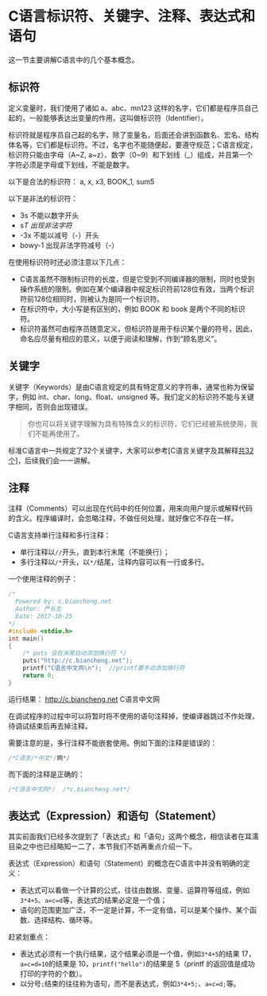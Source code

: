 # C语言标识符、关键字、注释、表达式和语句

这一节主要讲解C语言中的几个基本概念。

## 标识符

定义变量时，我们使用了诸如 a、abc、mn123 这样的名字，它们都是程序员自己起的，一般能够表达出变量的作用，这叫做标识符（Identifier）。

标识符就是程序员自己起的名字，除了变量名，后面还会讲到函数名、宏名、结构体名等，它们都是标识符。不过，名字也不能随便起，要遵守规范；C语言规定，标识符只能由字母（A~Z, a~z）、数字（0~9）和下划线（_）组成，并且第一个字符必须是字母或下划线，不能是数字。

以下是合法的标识符：
a, x, x3, BOOK_1, sum5

以下是非法的标识符：

- 3s  不能以数字开头
- s*T  出现非法字符*
- -3x   不能以减号（-）开头
- bowy-1  出现非法字符减号（-）


在使用标识符时还必须注意以下几点：

- C语言虽然不限制标识符的长度，但是它受到不同编译器的限制，同时也受到操作系统的限制。例如在某个编译器中规定标识符前128位有效，当两个标识符前128位相同时，则被认为是同一个标识符。
- 在标识符中，大小写是有区别的，例如 BOOK 和 book 是两个不同的标识符。
- 标识符虽然可由程序员随意定义，但标识符是用于标识某个量的符号，因此，命名应尽量有相应的意义，以便于阅读和理解，作到“顾名思义”。

## 关键字

关键字（Keywords）是由C语言规定的具有特定意义的字符串，通常也称为保留字，例如 int、char、long、float、unsigned 等。我们定义的标识符不能与关键字相同，否则会出现错误。

> 你也可以将关键字理解为具有特殊含义的标识符，它们已经被系统使用，我们不能再使用了。

标准C语言中一共规定了32个关键字，大家可以参考[C语言关键字及其解释[共32个\]](http://c.biancheng.net/cpp/html/797.html)，后续我们会一一讲解。

## 注释

注释（Comments）可以出现在代码中的任何位置，用来向用户提示或解释代码的含义。程序编译时，会忽略注释，不做任何处理，就好像它不存在一样。

C语言支持单行注释和多行注释：

- 单行注释以`//`开头，直到本行末尾（不能换行）；
- 多行注释以`/*`开头，以`*/`结尾，注释内容可以有一行或多行。


一个使用注释的例子：

```c
/*
  Powered by: c.biancheng.net
  Author: 严长生
  Date: 2017-10-25
*/
#include <stdio.h>
int main()
{
    /* puts 会在末尾自动添加换行符 */
    puts("http://c.biancheng.net");
    printf("C语言中文网\n");  //printf要手动添加换行符
    return 0;
}
```

运行结果：
http://c.biancheng.net
C语言中文网

在调试程序的过程中可以将暂时将不使用的语句注释掉，使编译器跳过不作处理，待调试结束后再去掉注释。

需要注意的是，多行注释不能嵌套使用。例如下面的注释是错误的：

```c
/*C语言/*中文*/网*/
```

而下面的注释是正确的：

```c
/*C语言中文网*/  /*c.biancheng.net*/
```

## 表达式（Expression）和语句（Statement）

其实前面我们已经多次提到了「表达式」和「语句」这两个概念，相信读者在耳濡目染之中也已经略知一二了，本节我们不妨再重点介绍一下。

表达式（Expression）和语句（Statement）的概念在C语言中并没有明确的定义：

- 表达式可以看做一个计算的公式，往往由数据、变量、运算符等组成，例如`3*4+5`、`a=c=d`等，表达式的结果必定是一个值；
- 语句的范围更加广泛，不一定是计算，不一定有值，可以是某个操作、某个函数、选择结构、循环等。


赶紧划重点：

- 表达式必须有一个执行结果，这个结果必须是一个值，例如`3*4+5`的结果 17，`a=c=d=10`的结果是 10，`printf("hello")`的结果是 5（printf 的返回值是成功打印的字符的个数）。
- 以分号`;`结束的往往称为语句，而不是表达式，例如`3*4+5;`、`a=c=d;`等。